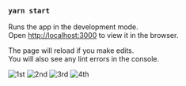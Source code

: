 ### `yarn start`

Runs the app in the development mode.\
Open [http://localhost:3000](http://localhost:3000) to view it in the browser.

The page will reload if you make edits.\
You will also see any lint errors in the console.

![1st](https://user-images.githubusercontent.com/74046943/108624329-f9aaf800-744c-11eb-9cb0-457e1251d7b7.png)
![2nd](https://user-images.githubusercontent.com/74046943/108624330-fadc2500-744c-11eb-9d42-d273756367cb.png)
![3rd](https://user-images.githubusercontent.com/74046943/108624332-fc0d5200-744c-11eb-8f85-c1034d633042.png)
![4th](https://user-images.githubusercontent.com/74046943/108624334-fd3e7f00-744c-11eb-9521-324367a380b1.png)
